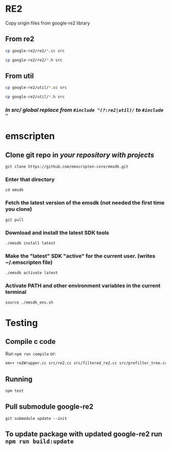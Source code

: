 # RE2

Copy origin files from google-re2 library

## From re2

``` bash
cp google-re2/re2/*.cc src
```

``` bash
cp google-re2/re2/*.h src
```

## From util

``` bash
cp google-re2/util/*.cc src
```

``` bash
cp google-re2/util/*.h src
```

### _In __src/__ global replace from `#include "(?:re2|util)/` to `#include "`_

# emscripten

## Clone git repo in _your repository with projects_

`git clone https://github.com/emscripten-core/emsdk.git`

### Enter that directory

`cd emsdk`

### Fetch the latest version of the emsdk (not needed the first time you clone)

`git pull`

### Download and install the latest SDK tools

`./emsdk install latest`

### Make the "latest" SDK "active" for the current user. (writes ~/.emscripten file)

`./emsdk activate latest`

### Activate PATH and other environment variables in the current terminal

`source ./emsdk_env.sh`

# Testing

## Compile c code

Run `npm run compile` or:

``` bash
em++ re2Wrapper.cc src/re2.cc src/filtered_re2.cc src/prefilter_tree.cc src/regexp.cc src/stringpiece.cc src/unicode_*.cc src/perl_groups.cc src/parse.cc src/rune.cc src/simplify.cc src/compile.cc src/prog.cc src/nfa.cc src/onepass.cc src/prefilter.cc src/dfa.cc src/bitstate.cc src/tostring.cc -o re2Lib.js -s LINKABLE=1 -s EXPORT_ALL=1 -s EXTRA_EXPORTED_RUNTIME_METHODS='["stringToUTF8", "UTF8ToString"]' -s MODULARIZE=1 -s 'EXPORT_NAME="RegExp2"' -O3
```

## Running

``` bash
npm test
```

## Pull submodule google-re2

`git submodule update --init`

## To update package with updated google-re2 run `npm run build:update`
